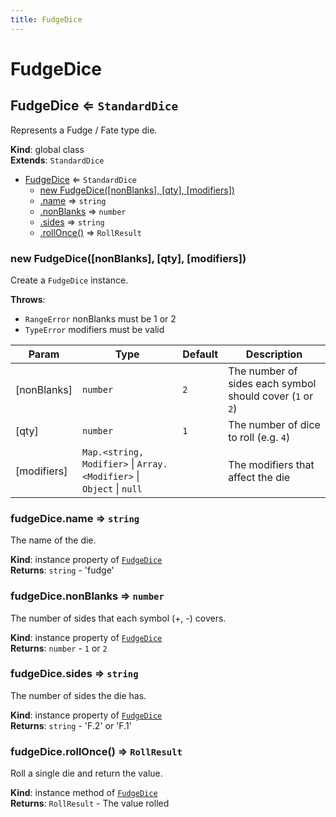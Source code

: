 ```yaml
---
title: FudgeDice
---
```


# FudgeDice

<a name="FudgeDice"></a>

## FudgeDice ⇐ <code>StandardDice</code>
Represents a Fudge / Fate type die.

**Kind**: global class  
**Extends**: <code>StandardDice</code>  

* [FudgeDice](#FudgeDice) ⇐ <code>StandardDice</code>
    * [new FudgeDice([nonBlanks], [qty], [modifiers])](#new_FudgeDice_new)
    * [.name](#FudgeDice+name) ⇒ <code>string</code>
    * [.nonBlanks](#FudgeDice+nonBlanks) ⇒ <code>number</code>
    * [.sides](#FudgeDice+sides) ⇒ <code>string</code>
    * [.rollOnce()](#FudgeDice+rollOnce) ⇒ <code>RollResult</code>

<a name="new_FudgeDice_new"></a>

### new FudgeDice([nonBlanks], [qty], [modifiers])
Create a `FudgeDice` instance.

**Throws**:

- <code>RangeError</code> nonBlanks must be 1 or 2
- <code>TypeError</code> modifiers must be valid


| Param | Type | Default | Description |
| --- | --- | --- | --- |
| [nonBlanks] | <code>number</code> | <code>2</code> | The number of sides each symbol should cover (`1` or `2`) |
| [qty] | <code>number</code> | <code>1</code> | The number of dice to roll (e.g. `4`) |
| [modifiers] | <code>Map.&lt;string, Modifier&gt;</code> \| <code>Array.&lt;Modifier&gt;</code> \| <code>Object</code> \| <code>null</code> | <code></code> | The modifiers that affect the die |

<a name="FudgeDice+name"></a>

### fudgeDice.name ⇒ <code>string</code>
The name of the die.

**Kind**: instance property of [<code>FudgeDice</code>](#FudgeDice)  
**Returns**: <code>string</code> - 'fudge'  
<a name="FudgeDice+nonBlanks"></a>

### fudgeDice.nonBlanks ⇒ <code>number</code>
The number of sides that each symbol (+, -) covers.

**Kind**: instance property of [<code>FudgeDice</code>](#FudgeDice)  
**Returns**: <code>number</code> - `1` or `2`  
<a name="FudgeDice+sides"></a>

### fudgeDice.sides ⇒ <code>string</code>
The number of sides the die has.

**Kind**: instance property of [<code>FudgeDice</code>](#FudgeDice)  
**Returns**: <code>string</code> - 'F.2' or 'F.1'  
<a name="FudgeDice+rollOnce"></a>

### fudgeDice.rollOnce() ⇒ <code>RollResult</code>
Roll a single die and return the value.

**Kind**: instance method of [<code>FudgeDice</code>](#FudgeDice)  
**Returns**: <code>RollResult</code> - The value rolled  
